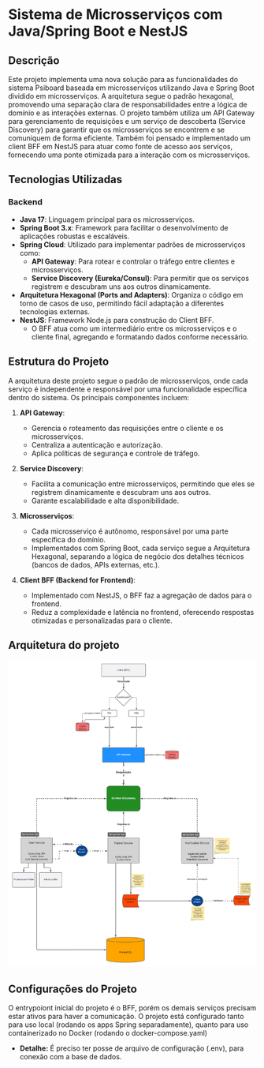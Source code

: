 # Sistema de Microsserviços com Java/Spring Boot e NestJS

## Descrição

Este projeto implementa uma nova solução para as funcionalidades do sistema Psiboard baseada em microsserviços utilizando Java e Spring Boot dividido em microsserviços. A arquitetura segue o padrão hexagonal, promovendo uma separação clara de responsabilidades entre a lógica de domínio e as interações externas. O projeto também utiliza um API Gateway para gerenciamento de requisições e um serviço de descoberta (Service Discovery) para garantir que os microsserviços se encontrem e se comuniquem de forma eficiente. Também foi pensado e implementado um client BFF em NestJS para atuar como fonte de acesso aos serviços, fornecendo uma ponte otimizada para a interação com os microsserviços.

## Tecnologias Utilizadas

### Backend

- **Java 17**: Linguagem principal para os microsserviços.
- **Spring Boot 3.x**: Framework para facilitar o desenvolvimento de aplicações robustas e escaláveis.
- **Spring Cloud**: Utilizado para implementar padrões de microsserviços como:
  - **API Gateway**: Para rotear e controlar o tráfego entre clientes e microsserviços.
  - **Service Discovery (Eureka/Consul)**: Para permitir que os serviços registrem e descubram uns aos outros dinamicamente.
- **Arquitetura Hexagonal (Ports and Adapters)**: Organiza o código em torno de casos de uso, permitindo fácil adaptação a diferentes tecnologias externas.
- **NestJS**: Framework Node.js para construção do Client BFF.
  - O BFF atua como um intermediário entre os microsserviços e o cliente final, agregando e formatando dados conforme necessário.

## Estrutura do Projeto

A arquitetura deste projeto segue o padrão de microsserviços, onde cada serviço é independente e responsável por uma funcionalidade específica dentro do sistema. Os principais componentes incluem:

1. **API Gateway**:

   - Gerencia o roteamento das requisições entre o cliente e os microsserviços.
   - Centraliza a autenticação e autorização.
   - Aplica políticas de segurança e controle de tráfego.

2. **Service Discovery**:

   - Facilita a comunicação entre microsserviços, permitindo que eles se registrem dinamicamente e descubram uns aos outros.
   - Garante escalabilidade e alta disponibilidade.

3. **Microsserviços**:

   - Cada microsserviço é autônomo, responsável por uma parte específica do domínio.
   - Implementados com Spring Boot, cada serviço segue a Arquitetura Hexagonal, separando a lógica de negócio dos detalhes técnicos (bancos de dados, APIs externas, etc.).

4. **Client BFF (Backend for Frontend)**:
   - Implementado com NestJS, o BFF faz a agregação de dados para o frontend.
   - Reduz a complexidade e latência no frontend, oferecendo respostas otimizadas e personalizadas para o cliente.

## Arquitetura do projeto
![Logo do Projeto](./architecture.png)


## Configurações do Projeto

O entrypoiont inicial do projeto é o BFF, porém os demais serviços precisam estar ativos para haver a comunicação. O projeto está configurado tanto para uso local (rodando os apps Spring separadamente), quanto para uso containerizado no Docker (rodando o docker-compose.yaml)
   - **Detalhe:** É preciso ter posse de arquivo de configuração (.env), para conexão com a base de dados.
